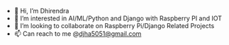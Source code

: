 - 👋 Hi, I’m Dhirendra
- 👀 I’m interested in AI/ML/Python and Django with Raspberry PI and IOT
- 💞️ I’m looking to collaborate on Raspberry Pi/Django Related Projects
- 📫 Can reach to me @djha5051@gmail.com

<!---
dj221ai/dj221ai is a ✨ special ✨ repository because its `README.md` (this file) appears on your GitHub profile.
You can click the Preview link to take a look at your changes.
--->
